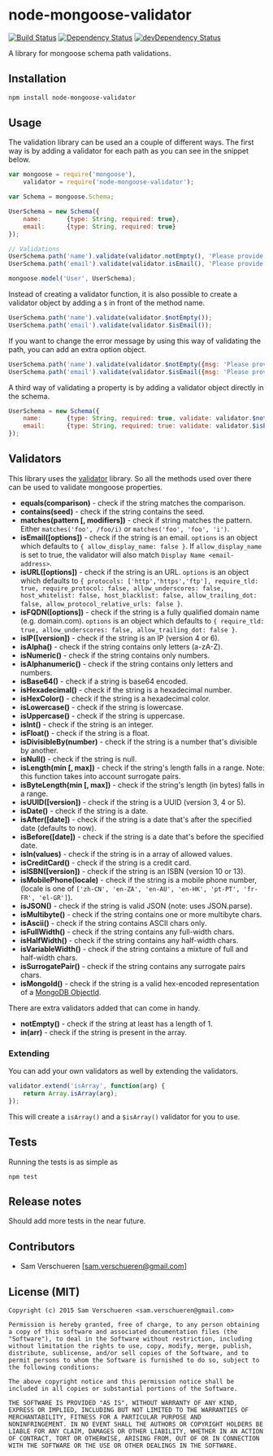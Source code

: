 # node-mongoose-validator

[![Build Status](https://travis-ci.org/SamVerschueren/node-mongoose-validator.svg)](https://travis-ci.org/SamVerschueren/node-mongoose-validator)
[![Dependency Status](https://david-dm.org/samverschueren/node-mongoose-validator.svg)](https://david-dm.org/samverschueren/node-mongoose-validator)
[![devDependency Status](https://david-dm.org/samverschueren/node-mongoose-validator/dev-status.svg)](https://david-dm.org/samverschueren/node-mongoose-validator#info=devDependencies)

A library for mongoose schema path validations.

## Installation

```bash
npm install node-mongoose-validator
```

## Usage

The validation library can be used an a couple of different ways. The first way is by adding a validator for each path as you can see in the snippet below.

```JavaScript
var mongoose = require('mongoose'),
    validator = require('node-mongoose-validator');

var Schema = mongoose.Schema;

UserSchema = new Schema({
    name:       {type: String, required: true},
    email:      {type: String, required: true}
});

// Validations
UserSchema.path('name').validate(validator.notEmpty(), 'Please provide a name.');
UserSchema.path('email').validate(validator.isEmail(), 'Please provide a valid email address');

mongoose.model('User', UserSchema);
```

Instead of creating a validator function, it is also possible to create a validator object by adding a ```$``` in front of the method name.

```JavaScript
UserSchema.path('name').validate(validator.$notEmpty());
UserSchema.path('email').validate(validator.$isEmail());
```

If you want to change the error message by using this way of validating the path, you can add an extra option object.

```JavaScript
UserSchema.path('name').validate(validator.$notEmpty({msg: 'Please provide a name.'}));
UserSchema.path('email').validate(validator.$isEmail({msg: 'Please provide a valid email address'}));
```

A third way of validating a property is by adding a validator object directly in the schema.

```JavaScript
UserSchema = new Schema({
    name:       {type: String, required: true, validate: validator.$notEmpty({msg: 'Please provide a name.'})},
    email:      {type: String, required: true: validate: validator.$isEmail()}
});
```

## Validators

This library uses the [validator](https://github.com/chriso/validator.js) library. So all the methods used over there can be used to validate mongoose properties.

- **equals(comparison)** - check if the string matches the comparison.
- **contains(seed)** - check if the string contains the seed.
- **matches(pattern [, modifiers])** - check if string matches the pattern. Either `matches('foo', /foo/i)` or `matches('foo', 'foo', 'i')`.
- **isEmail([options])** - check if the string is an email. `options` is an object which defaults to `{ allow_display_name: false }`. If `allow_display_name` is set to true, the validator will also match `Display Name <email-address>`.
- **isURL([options])** - check if the string is an URL. `options` is an object which defaults to `{ protocols: ['http','https','ftp'], require_tld: true, require_protocol: false, allow_underscores: false, host_whitelist: false, host_blacklist: false, allow_trailing_dot: false, allow_protocol_relative_urls: false }`.
- **isFQDN([options])** - check if the string is a fully qualified domain name (e.g. domain.com). `options` is an object which defaults to `{ require_tld: true, allow_underscores: false, allow_trailing_dot: false }`.
- **isIP([version])** - check if the string is an IP (version 4 or 6).
- **isAlpha()** - check if the string contains only letters (a-zA-Z).
- **isNumeric()** - check if the string contains only numbers.
- **isAlphanumeric()** - check if the string contains only letters and numbers.
- **isBase64()** - check if a string is base64 encoded.
- **isHexadecimal()** - check if the string is a hexadecimal number.
- **isHexColor()** - check if the string is a hexadecimal color.
- **isLowercase()** - check if the string is lowercase.
- **isUppercase()** - check if the string is uppercase.
- **isInt()** - check if the string is an integer.
- **isFloat()** - check if the string is a float.
- **isDivisibleBy(number)** - check if the string is a number that's divisible by another.
- **isNull()** - check if the string is null.
- **isLength(min [, max])** - check if the string's length falls in a range. Note: this function takes into account surrogate pairs.
- **isByteLength(min [, max])** - check if the string's length (in bytes) falls in a range.
- **isUUID([version])** - check if the string is a UUID (version 3, 4 or 5).
- **isDate()** - check if the string is a date.
- **isAfter([date])** - check if the string is a date that's after the specified date (defaults to now).
- **isBefore([date])** - check if the string is a date that's before the specified date.
- **isIn(values)** - check if the string is in a array of allowed values.
- **isCreditCard()** - check if the string is a credit card.
- **isISBN([version])** - check if the string is an ISBN (version 10 or 13).
- **isMobilePhone(locale)** - check if the string is a mobile phone number, (locale is one of `['zh-CN', 'en-ZA', 'en-AU', 'en-HK', 'pt-PT', 'fr-FR', 'el-GR']`).
- **isJSON()** - check if the string is valid JSON (note: uses JSON.parse).
- **isMultibyte()** - check if the string contains one or more multibyte chars.
- **isAscii()** - check if the string contains ASCII chars only.
- **isFullWidth()** - check if the string contains any full-width chars.
- **isHalfWidth()** - check if the string contains any half-width chars.
- **isVariableWidth()** - check if the string contains a mixture of full and half-width chars.
- **isSurrogatePair()** - check if the string contains any surrogate pairs chars.
- **isMongoId()** - check if the string is a valid hex-encoded representation of a [MongoDB ObjectId](http://docs.mongodb.org/manual/reference/object-id/).

There are extra validators added that can come in handy.

- **notEmpty()** - check if the string at least has a length of 1.
- **in(arr)** - check if the string is present in the array.

### Extending

You can add your own validators as well by extending the validators.

```JavaScript
validator.extend('isArray', function(arg) {
    return Array.isArray(arg);
});
```

This will create a ```isArray()``` and a ```$isArray()``` validator for you to use.

## Tests

Running the tests is as simple as

```
npm test
```

## Release notes

Should add more tests in the near future.

## Contributors

- Sam Verschueren [<sam.verschueren@gmail.com>]

## License (MIT)

```
Copyright (c) 2015 Sam Verschueren <sam.verschueren@gmail.com>

Permission is hereby granted, free of charge, to any person obtaining
a copy of this software and associated documentation files (the
"Software"), to deal in the Software without restriction, including
without limitation the rights to use, copy, modify, merge, publish,
distribute, sublicense, and/or sell copies of the Software, and to
permit persons to whom the Software is furnished to do so, subject to
the following conditions:

The above copyright notice and this permission notice shall be
included in all copies or substantial portions of the Software.

THE SOFTWARE IS PROVIDED "AS IS", WITHOUT WARRANTY OF ANY KIND,
EXPRESS OR IMPLIED, INCLUDING BUT NOT LIMITED TO THE WARRANTIES OF
MERCHANTABILITY, FITNESS FOR A PARTICULAR PURPOSE AND
NONINFRINGEMENT. IN NO EVENT SHALL THE AUTHORS OR COPYRIGHT HOLDERS BE
LIABLE FOR ANY CLAIM, DAMAGES OR OTHER LIABILITY, WHETHER IN AN ACTION
OF CONTRACT, TORT OR OTHERWISE, ARISING FROM, OUT OF OR IN CONNECTION
WITH THE SOFTWARE OR THE USE OR OTHER DEALINGS IN THE SOFTWARE.
```
